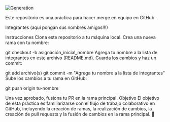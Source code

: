 ![Generation](https://media.licdn.com/dms/image/C4E0BAQFb2UdB19uqEw/company-logo_200_200/0/1630654224002?e=2147483647&v=beta&t=e0ubptqo8CDn5Hv8aRm1kynPt56Hza0IdCks68c81DQ)

Este repositorio es una práctica para hacer merge en equipo en GitHub.

Integrantes
(aquí pongan sus nombres amigos!!!)


Instrucciones
Clona este repositorio a tu máquina local.
Crea una nueva rama con tu nombre:

git checkout -b asignación_inicial_nombre
Agrega tu nombre a la lista de integrantes en este archivo (README.md).
Guarda los cambios y haz un commit:

git add archivo(s)
git commit -m "Agrega tu nombre a la lista de integrantes"
Sube los cambios a tu rama en GitHub:

git push origin tu-nombre

Una vez aprobado, fusiona tu PR en la rama principal.
Objetivo
El objetivo de esta práctica es familiarizarse con el flujo de trabajo colaborativo en GitHub, incluyendo la creación de ramas, la realización de cambios, la creación de pull requests y la fusión de cambios en la rama principal. 🚀

